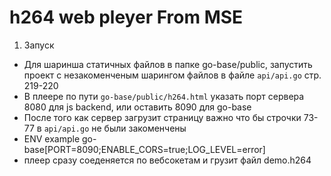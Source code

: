 # h264 web pleyer From MSE
1. Запуск
- Для шаринша статичных файлов в папке go-base/public, запустить проект с незакоменченым шарингом файлов в файле `api/api.go` стр. 219-220
- В плеере по пути `go-base/public/h264.html` указать порт сервера 8080 для js backend, или оставить 8090 для go-base
- После того как сервер загрузит страницу важно что бы строчки 73-77 в `api/api.go` не были закоменчены
- ENV example go-base[PORT=8090;ENABLE_CORS=true;LOG_LEVEL=error]
- плеер сразу соеденяется по вебсокетам и грузит файл demo.h264
